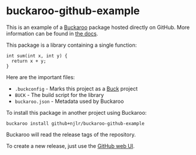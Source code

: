 # buckaroo-github-example

This is an example of a [Buckaroo](https://buckaroo.pm) package hosted directly on GitHub. More information can be found in [the docs](http://buckaroo.readthedocs.io/en/latest/github-package-guide.html). 

This package is a library containing a single function: 

```
int sum(int x, int y) {
  return x + y;
}
```

Here are the important files: 

 * `.buckconfig` - Marks this project as a [Buck](https://www.buckbuild.com) project
 * `BUCK` - The build script for the library
 * `buckaroo.json` - Metadata used by Buckaroo

To install this package in another project using Buckaroo: 

```
buckaroo install github+njlr/buckaroo-github-example
```

Buckaroo will read the release tags of the repository. 

To create a new release, just use the [GitHub web UI](https://github.com/njlr/buckaroo-github-example/releases). 
